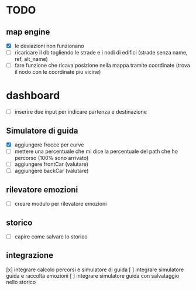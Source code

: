 # TODO

## map engine
* [x] le deviazioni non funzionano
* [ ] ricaricare il db togliendo le strade e i nodi di edifici (strade senza name, ref, alt_name)
* [ ] fare funzione che ricava posizione nella mappa tramite coordinate (trova il nodo con le coordinate piu vicine)

# dashboard
* [ ] inserire due input per indicare partenza e destinazione

## Simulatore di guida
* [x] aggiungere frecce per curve
* [ ] mettere una percentuale che mi dice la percentuale del path che ho percorso (100% sono arrivato)
* [ ] aggiungere frontCar (valutare)
* [ ] aggiungere backCar (valutare)

## rilevatore emozioni
* [ ] creare modulo per rilevatore emozioni

## storico
* [ ] capire come salvare lo storico

## integrazione
[x] integrare calcolo percorsi e simulatore di guida
[ ] integrare simulatore guida e raccolta emozioni
[ ] integrare simulatore guida con salvataggio nello storico